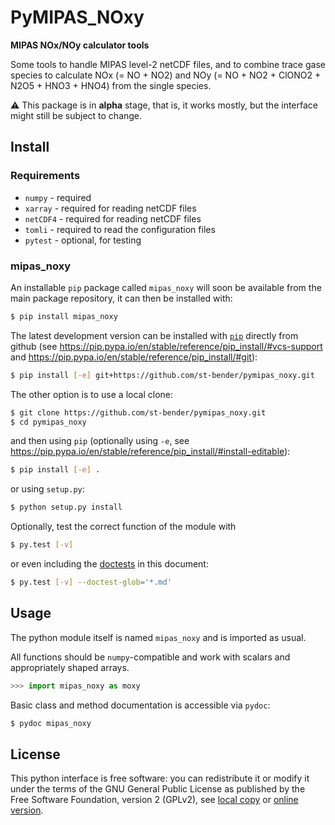 # PyMIPAS_NOxy

**MIPAS NOx/NOy calculator tools**

Some tools to handle MIPAS level-2 netCDF files,
and to combine trace gase species to calculate
NOx (= NO + NO2) and NOy (= NO + NO2 + ClONO2 + N2O5 + HNO3 + HNO4)
from the single species.

:warning: This package is in **alpha** stage, that is, it works mostly,
but the interface might still be subject to change.

## Install

### Requirements

- `numpy` - required
- `xarray` - required for reading netCDF files
- `netCDF4` - required for reading netCDF files
- `tomli` - required to read the configuration files
- `pytest` - optional, for testing

### mipas_noxy

An installable `pip` package called `mipas_noxy` will soon be available
from the main package repository, it can then be installed with:
```sh
$ pip install mipas_noxy
```
The latest development version can be installed
with [`pip`](https://pip.pypa.io) directly from github
(see <https://pip.pypa.io/en/stable/reference/pip_install/#vcs-support>
and <https://pip.pypa.io/en/stable/reference/pip_install/#git>):

```sh
$ pip install [-e] git+https://github.com/st-bender/pymipas_noxy.git
```

The other option is to use a local clone:

```sh
$ git clone https://github.com/st-bender/pymipas_noxy.git
$ cd pymipas_noxy
```
and then using `pip` (optionally using `-e`, see
<https://pip.pypa.io/en/stable/reference/pip_install/#install-editable>):

```sh
$ pip install [-e] .
```

or using `setup.py`:

```sh
$ python setup.py install
```

Optionally, test the correct function of the module with

```sh
$ py.test [-v]
```

or even including the [doctests](https://docs.python.org/library/doctest.html)
in this document:

```sh
$ py.test [-v] --doctest-glob='*.md'
```

## Usage

The python module itself is named `mipas_noxy` and is imported as usual.

All functions should be `numpy`-compatible and work with scalars
and appropriately shaped arrays.

```python
>>> import mipas_noxy as moxy

```

Basic class and method documentation is accessible via `pydoc`:

```sh
$ pydoc mipas_noxy
```

## License

This python interface is free software: you can redistribute it or modify
it under the terms of the GNU General Public License as published by
the Free Software Foundation, version 2 (GPLv2), see [local copy](./LICENSE)
or [online version](http://www.gnu.org/licenses/gpl-2.0.html).
